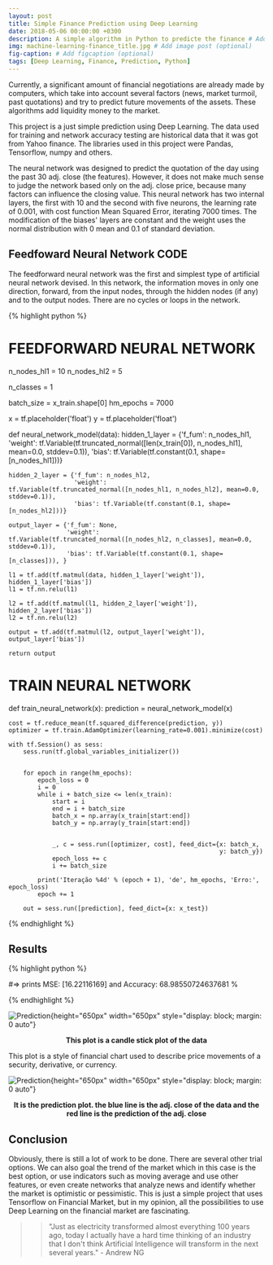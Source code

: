 ```yaml
---
layout: post
title: Simple Finance Prediction using Deep Learning
date: 2018-05-06 00:00:00 +0300
description: A simple algorithm in Python to predicte the finance # Add post description (optional)
img: machine-learning-finance_title.jpg # Add image post (optional)
fig-caption: # Add figcaption (optional)
tags: [Deep Learning, Finance, Prediction, Python]
---
```


Currently, a significant amount of financial negotiations are already made by computers, which take into account several factors (news, market turmoil, past quotations) and try to predict future movements of the assets. These algorithms add liquidity money to the market.

This project is a just simple prediction using Deep Learning. The data used for training and network accuracy testing are historical data that it was got from Yahoo finance. The libraries used in this project were Pandas, Tensorflow, numpy and others.


The neural network was designed to predict the quotation of the day using the past 30 adj. close (the features).
 However, it does not make much sense to judge the network based only on the adj. close price, because many factors can influence the closing value.
This neural network has two internal layers, the first with 10 and the second with five neurons, the learning rate of 0.001,
 with cost function Mean Squared Error, iterating 7000 times. The modification of the biases' layers are constant and the weight uses the normal
 distribution with 0 mean and 0.1 of standard deviation.


## Feedfoward Neural Network CODE

The feedforward neural network was the first and simplest type of artificial neural network devised.
 In this network, the information moves in only one direction, forward, from the input nodes, through the hidden nodes (if any)
 and to the output nodes. There are no cycles or loops in the network.

{% highlight python %}

# FEEDFORWARD NEURAL NETWORK
n_nodes_hl1 = 10
n_nodes_hl2 = 5

n_classes = 1

batch_size = x_train.shape[0]
hm_epochs = 7000

x = tf.placeholder('float')
y = tf.placeholder('float')

def neural_network_model(data):
    hidden_1_layer = {'f_fum': n_nodes_hl1,
                      'weight': tf.Variable(tf.truncated_normal([len(x_train[0]), n_nodes_hl1], mean=0.0, stddev=0.1)),
                      'bias': tf.Variable(tf.constant(0.1, shape=[n_nodes_hl1]))}

    hidden_2_layer = {'f_fum': n_nodes_hl2,
                      'weight': tf.Variable(tf.truncated_normal([n_nodes_hl1, n_nodes_hl2], mean=0.0, stddev=0.1)),
                      'bias': tf.Variable(tf.constant(0.1, shape=[n_nodes_hl2]))}

    output_layer = {'f_fum': None,
                    'weight': tf.Variable(tf.truncated_normal([n_nodes_hl2, n_classes], mean=0.0, stddev=0.1)),
                    'bias': tf.Variable(tf.constant(0.1, shape=[n_classes])), }

    l1 = tf.add(tf.matmul(data, hidden_1_layer['weight']), hidden_1_layer['bias'])
    l1 = tf.nn.relu(l1)

    l2 = tf.add(tf.matmul(l1, hidden_2_layer['weight']), hidden_2_layer['bias'])
    l2 = tf.nn.relu(l2)

    output = tf.add(tf.matmul(l2, output_layer['weight']), output_layer['bias'])

    return output

# TRAIN NEURAL NETWORK

def train_neural_network(x):
    prediction = neural_network_model(x)

    cost = tf.reduce_mean(tf.squared_difference(prediction, y))
    optimizer = tf.train.AdamOptimizer(learning_rate=0.001).minimize(cost)

    with tf.Session() as sess:
        sess.run(tf.global_variables_initializer())


        for epoch in range(hm_epochs):
            epoch_loss = 0
            i = 0
            while i + batch_size <= len(x_train):
                start = i
                end = i + batch_size
                batch_x = np.array(x_train[start:end])
                batch_y = np.array(y_train[start:end])
               

                _, c = sess.run([optimizer, cost], feed_dict={x: batch_x,
                                                              y: batch_y})
                epoch_loss += c
                i += batch_size

            print('Iteração %4d' % (epoch + 1), 'de', hm_epochs, 'Erro:', epoch_loss)
            epoch += 1

        out = sess.run([prediction], feed_dict={x: x_test})

{% endhighlight %}
	



## Results

{% highlight python %}

#=> prints MSE:  [16.22116169] and Accuracy:  68.98550724637681 %

{% endhighlight %}



![Prediction]({{site.baseurl}}/assets/img/candle.png){height="650px" width="650px" style="display: block; margin: 0 auto"}

<center><b>This plot is a candle stick plot of the data</b></center>



This plot is a style of financial chart used to describe price movements of a security, derivative, or currency.



![Prediction]({{site.baseurl}}/assets/img/prediction.png){height="650px" width="650px" style="display: block; margin: 0 auto"}

<center><b>It is the prediction plot. the blue line is the adj. close of the data and the red line is the prediction of the adj. close</b></center>



## Conclusion

Obviously, there is still a lot of work to be done. There are several other trial options.
 We can also goal the trend of the market which in this case is the best option, or use indicators such as moving average and use other features,
 or even create networks that analyze news and identify whether the market is optimistic or pessimistic.
 This is just a simple project that uses Tensorflow on Financial Market, but in my opinion, all the possibilities to use Deep Learning on the
 financial market are fascinating. 

 
>>  "Just as electricity transformed almost everything 100 years ago, today I actually have a hard time thinking of an industry that I don't think Artificial Intelligence will transform in the next several years." - Andrew NG
 
 
 